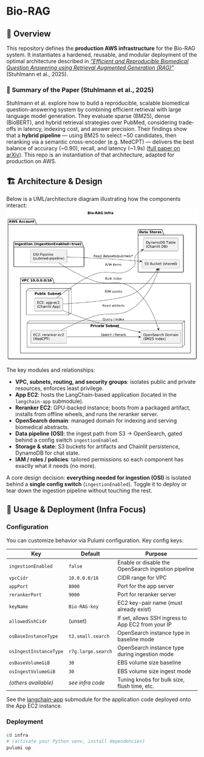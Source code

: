 # Bio-RAG

## 📘 Overview

This repository defines the **production AWS infrastructure** for the Bio-RAG system. It instantiates a hardened, reusable, and modular deployment of the optimal architecture described in [_“Efficient and Reproducible Biomedical Question Answering using Retrieval Augmented Generation (RAG)”_](https://arxiv.org/abs/2505.07917) (Stuhlmann et al., 2025).

### 🧠 Summary of the Paper (Stuhlmann et al., 2025)

Stuhlmann et al. explore how to build a reproducible, scalable biomedical question-answering system by combining efficient retrieval with large language model generation. They evaluate sparse (BM25), dense (BioBERT), and hybrid retrieval strategies over PubMed, considering trade-offs in latency, indexing cost, and answer precision. Their findings show that a **hybrid pipeline** — using BM25 to select ~50 candidates, then reranking via a semantic cross-encoder (e.g. MedCPT) — delivers the best balance of accuracy (~0.90), recall, and latency (~1.9s) ([full paper on arXiv](https://arxiv.org/abs/2505.07917)).
This repo is an instantiation of that architecture, adapted for production on AWS.

## 🏗 Architecture & Design

Below is a UML/architecture diagram illustrating how the components interact:  
![Bio-RAG Architecture](./docs/infra.png)

The key modules and relationships:

- **VPC, subnets, routing, and security groups**: isolates public and private resources, enforces least privilege.
- **App EC2**: hosts the LangChain-based application (located in the `langchain-app` submodule).
- **Reranker EC2**: GPU-backed instance; boots from a packaged artifact, installs from offline wheels, and runs the reranker server.
- **OpenSearch domain**: managed domain for indexing and serving biomedical abstracts.
- **Data pipeline (OSI)**: the ingest path from S3 → OpenSearch, gated behind a config switch `ingestionEnabled`.
- **Storage & state**: S3 buckets for artifacts and Chainlit persistence, DynamoDB for chat state.
- **IAM / roles / policies**: tailored permissions so each component has exactly what it needs (no more).

A core design decision: **everything needed for ingestion (OSI)** is isolated behind a **single config switch** (`ingestionEnabled`). Toggle it to deploy or tear down the ingestion pipeline without touching the rest.

## 🔧 Usage & Deployment (Infra Focus)

### Configuration

You can customize behavior via Pulumi configuration. Key config keys:

| Key                    | Default            | Purpose                                             |
| ---------------------- | ------------------ | --------------------------------------------------- |
| `ingestionEnabled`     | `false`            | Enable or disable the OpenSearch ingestion pipeline |
| `vpcCidr`              | `10.0.0.0/16`      | CIDR range for VPC                                  |
| `appPort`              | `8000`             | Port for the app server                             |
| `rerankerPort`         | `9000`             | Port for reranker server                            |
| `keyName`              | `Bio-RAG-key`      | EC2 key-pair name (must already exist)              |
| `allowedSshCidr`       | (unset)            | If set, allows SSH ingress to App EC2 from your IP  |
| `osBaseInstanceType`   | `t3.small.search`  | OpenSearch instance type in baseline mode           |
| `osIngestInstanceType` | `r7g.large.search` | OpenSearch instance type during ingestion mode      |
| `osBaseVolumeGiB`      | `30`               | EBS volume size baseline                            |
| `osIngestVolumeGiB`    | `30`               | EBS volume size ingest mode                         |
| _(others available)_   | _see infra code_   | Tuning knobs for bulk size, flush time, etc.        |

See the [langchain-app](./langchain-app) submodule for the application code deployed onto the App EC2 instance.

### Deployment

```bash
cd infra
# (activate your Python venv, install dependencies)
pulumi up
```
